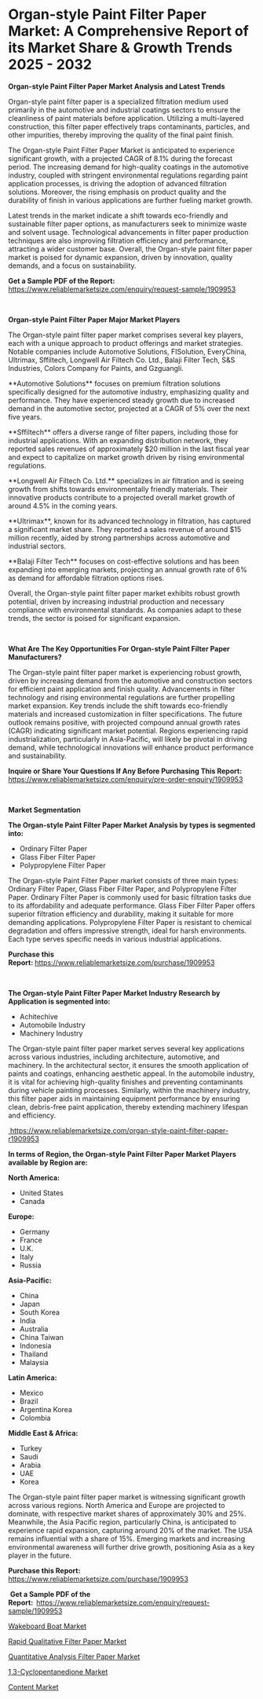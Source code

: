 <p><h1>Organ-style Paint Filter Paper Market: A Comprehensive Report of its Market Share & Growth Trends 2025 - 2032</h1></p><p><strong>Organ-style Paint Filter Paper Market Analysis and Latest Trends</strong></p>
<p><p>Organ-style paint filter paper is a specialized filtration medium used primarily in the automotive and industrial coatings sectors to ensure the cleanliness of paint materials before application. Utilizing a multi-layered construction, this filter paper effectively traps contaminants, particles, and other impurities, thereby improving the quality of the final paint finish. </p><p>The Organ-style Paint Filter Paper Market is anticipated to experience significant growth, with a projected CAGR of 8.1% during the forecast period. The increasing demand for high-quality coatings in the automotive industry, coupled with stringent environmental regulations regarding paint application processes, is driving the adoption of advanced filtration solutions. Moreover, the rising emphasis on product quality and the durability of finish in various applications are further fueling market growth.</p><p>Latest trends in the market indicate a shift towards eco-friendly and sustainable filter paper options, as manufacturers seek to minimize waste and solvent usage. Technological advancements in filter paper production techniques are also improving filtration efficiency and performance, attracting a wider customer base. Overall, the Organ-style paint filter paper market is poised for dynamic expansion, driven by innovation, quality demands, and a focus on sustainability.</p></p>
<p><strong>Get a Sample PDF of the Report:&nbsp;</strong> <a href="https://www.reliablemarketsize.com/enquiry/request-sample/1909953?utm_campaign=2038&utm_medium=2&utm_source=Github&utm_content=ia&utm_term=04022025&utm_id=organ-style-paint-filter-paper">https://www.reliablemarketsize.com/enquiry/request-sample/1909953</a></p>
<p>&nbsp;</p>
<p><strong>Organ-style Paint Filter Paper Major Market Players</strong></p>
<p><p>The Organ-style paint filter paper market comprises several key players, each with a unique approach to product offerings and market strategies. Notable companies include Automotive Solutions, FISolution, EveryChina, Ultrimax, Sffiltech, Longwell Air Filtech Co. Ltd., Balaji Filter Tech, S&S Industries, Colors Company for Paints, and Gzguangli.</p><p>**Automotive Solutions** focuses on premium filtration solutions specifically designed for the automotive industry, emphasizing quality and performance. They have experienced steady growth due to increased demand in the automotive sector, projected at a CAGR of 5% over the next five years.</p><p>**Sffiltech** offers a diverse range of filter papers, including those for industrial applications. With an expanding distribution network, they reported sales revenues of approximately $20 million in the last fiscal year and expect to capitalize on market growth driven by rising environmental regulations.</p><p>**Longwell Air Filtech Co. Ltd.** specializes in air filtration and is seeing growth from shifts towards environmentally friendly materials. Their innovative products contribute to a projected overall market growth of around 4.5% in the coming years.</p><p>**Ultrimax**, known for its advanced technology in filtration, has captured a significant market share. They reported a sales revenue of around $15 million recently, aided by strong partnerships across automotive and industrial sectors.</p><p>**Balaji Filter Tech** focuses on cost-effective solutions and has been expanding into emerging markets, projecting an annual growth rate of 6% as demand for affordable filtration options rises.</p><p>Overall, the Organ-style paint filter paper market exhibits robust growth potential, driven by increasing industrial production and necessary compliance with environmental standards. As companies adapt to these trends, the sector is poised for significant expansion.</p></p>
<p>&nbsp;</p>
<p><strong>What Are The Key Opportunities For Organ-style Paint Filter Paper Manufacturers?</strong></p>
<p><p>The Organ-style paint filter paper market is experiencing robust growth, driven by increasing demand from the automotive and construction sectors for efficient paint application and finish quality. Advancements in filter technology and rising environmental regulations are further propelling market expansion. Key trends include the shift towards eco-friendly materials and increased customization in filter specifications. The future outlook remains positive, with projected compound annual growth rates (CAGR) indicating significant market potential. Regions experiencing rapid industrialization, particularly in Asia-Pacific, will likely be pivotal in driving demand, while technological innovations will enhance product performance and sustainability.</p></p>
<p><strong>Inquire or Share Your Questions If Any Before Purchasing This Report:</strong> <a href="https://www.reliablemarketsize.com/enquiry/pre-order-enquiry/1909953?utm_campaign=2038&utm_medium=2&utm_source=Github&utm_content=ia&utm_term=04022025&utm_id=organ-style-paint-filter-paper">https://www.reliablemarketsize.com/enquiry/pre-order-enquiry/1909953</a></p>
<p>&nbsp;</p>
<p><strong>Market Segmentation</strong></p>
<p><strong>The Organ-style Paint Filter Paper Market Analysis by types is segmented into:</strong></p>
<p><ul><li>Ordinary Filter Paper</li><li>Glass Fiber Filter Paper</li><li>Polypropylene Filter Paper</li></ul></p>
<p><p>The Organ-style Paint Filter Paper market consists of three main types: Ordinary Filter Paper, Glass Fiber Filter Paper, and Polypropylene Filter Paper. Ordinary Filter Paper is commonly used for basic filtration tasks due to its affordability and adequate performance. Glass Fiber Filter Paper offers superior filtration efficiency and durability, making it suitable for more demanding applications. Polypropylene Filter Paper is resistant to chemical degradation and offers impressive strength, ideal for harsh environments. Each type serves specific needs in various industrial applications.</p></p>
<p><strong>Purchase this Report:&nbsp;</strong><a href="https://www.reliablemarketsize.com/purchase/1909953?utm_campaign=2038&utm_medium=2&utm_source=Github&utm_content=ia&utm_term=04022025&utm_id=organ-style-paint-filter-paper">https://www.reliablemarketsize.com/purchase/1909953</a></p>
<p>&nbsp;</p>
<p><strong>The Organ-style Paint Filter Paper Market Industry Research by Application is segmented into:</strong></p>
<p><ul><li>Achitechive</li><li>Automobile Industry</li><li>Machinery Industry</li></ul></p>
<p><p>The Organ-style paint filter paper market serves several key applications across various industries, including architecture, automotive, and machinery. In the architectural sector, it ensures the smooth application of paints and coatings, enhancing aesthetic appeal. In the automobile industry, it is vital for achieving high-quality finishes and preventing contaminants during vehicle painting processes. Similarly, within the machinery industry, this filter paper aids in maintaining equipment performance by ensuring clean, debris-free paint application, thereby extending machinery lifespan and efficiency.</p></p>
<p><a href="https://www.reliablemarketsize.com/organ-style-paint-filter-paper-r1909953?utm_campaign=2038&utm_medium=2&utm_source=Github&utm_content=ia&utm_term=04022025&utm_id=organ-style-paint-filter-paper">&nbsp;https://www.reliablemarketsize.com/organ-style-paint-filter-paper-r1909953</a></p>
<p><strong>In terms of Region, the Organ-style Paint Filter Paper Market Players available by Region are:</strong></p>
<p>
    <p> <strong> North America: </strong>
        <ul>
            <li>United States</li>
            <li>Canada</li>
        </ul>
        </p> 
    <p> <strong> Europe: </strong>
        <ul>
            <li>Germany</li>
            <li>France</li>
            <li>U.K.</li>
            <li>Italy</li>
            <li>Russia</li>
        </ul>
        </p> 
    <p> <strong> Asia-Pacific: </strong>
        <ul>
            <li>China</li>
            <li>Japan</li>
            <li>South Korea</li>
            <li>India</li>
            <li>Australia</li>
            <li>China Taiwan</li>
            <li>Indonesia</li>
            <li>Thailand</li>
            <li>Malaysia</li>
        </ul>
        </p> 
    <p> <strong> Latin America: </strong>
        <ul>
            <li>Mexico</li>
            <li>Brazil</li>
            <li>Argentina Korea</li>
            <li>Colombia</li>
        </ul>
        </p> 
    <p> <strong> Middle East & Africa: </strong>
        <ul>
            <li>Turkey</li>
            <li>Saudi</li>
            <li>Arabia</li>
            <li>UAE</li>
            <li>Korea</li>
        </ul>
    </p>
    </p>
<p><p>The Organ-style paint filter paper market is witnessing significant growth across various regions. North America and Europe are projected to dominate, with respective market shares of approximately 30% and 25%. Meanwhile, the Asia Pacific region, particularly China, is anticipated to experience rapid expansion, capturing around 20% of the market. The USA remains influential with a share of 15%. Emerging markets and increasing environmental awareness will further drive growth, positioning Asia as a key player in the future.</p></p>
<p><strong>Purchase this Report: </strong><a href="https://www.reliablemarketsize.com/purchase/1909953?utm_campaign=2038&utm_medium=2&utm_source=Github&utm_content=ia&utm_term=04022025&utm_id=organ-style-paint-filter-paper">https://www.reliablemarketsize.com/purchase/1909953</a></p>
<p>&nbsp;<strong>Get a Sample PDF of the Report:&nbsp;&nbsp;</strong><a href="https://www.reliablemarketsize.com/enquiry/request-sample/1909953?utm_campaign=2038&utm_medium=2&utm_source=Github&utm_content=ia&utm_term=04022025&utm_id=organ-style-paint-filter-paper">https://www.reliablemarketsize.com/enquiry/request-sample/1909953</a></p>
<p><strong></strong></p>
<p><p><a href="https://www.linkedin.com/pulse/wakeboard-boat-market-report-industry-drivers-challenges-fuccf?utm_campaign=2038&utm_medium=2&utm_source=Github&utm_content=ia&utm_term=04022025&utm_id=organ-style-paint-filter-paper">Wakeboard Boat Market</a></p><p><a href="https://github.com/elizabethdagraca/Market-Research-Report-List-5/blob/main/rapid-qualitative-filter-paper-market.md?utm_campaign=2038&utm_medium=2&utm_source=Github&utm_content=ia&utm_term=04022025&utm_id=organ-style-paint-filter-paper">Rapid Qualitative Filter Paper Market</a></p><p><a href="https://github.com/santosh758595/Market-Research-Report-List-7/blob/main/quantitative-analysis-filter-paper-market.md?utm_campaign=2038&utm_medium=2&utm_source=Github&utm_content=ia&utm_term=04022025&utm_id=organ-style-paint-filter-paper">Quantitative Analysis Filter Paper Market</a></p><p><a href="https://www.linkedin.com/pulse/revenue-analysis-13-cyclopentanedione-market-projected-84-ted8c?utm_campaign=2038&utm_medium=2&utm_source=Github&utm_content=ia&utm_term=04022025&utm_id=organ-style-paint-filter-paper">1,3-Cyclopentanedione Market</a></p><p><a href="https://www.linkedin.com/pulse/content-market-global-insights-sales-trends-2025-2032-eeyqe?utm_campaign=2038&utm_medium=2&utm_source=Github&utm_content=ia&utm_term=04022025&utm_id=organ-style-paint-filter-paper">Content Market</a></p></p>